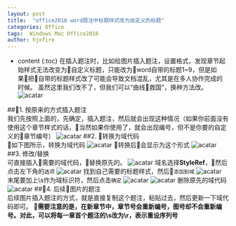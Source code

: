 ```yaml
---
layout: post
title:  "office2016 word题注中标题样式改为自定义的标题"
categories: Office
tags:  Windows Mac Office2016
author: hjxfire
---
```


* content
{:toc}
在插入题注时，比如给图片插入题注，设置格式，发现章节起始样式无法改变为自定义标题，只能改为word自带的标题1~9，但是如果把自带的标题样式改了可能会导致文档混乱，尤其是在多人协作完成的时候。
虽然这里我们改不了，但我们可以“曲线救国”，换种方法改。
![acatar](/pic/2018080201/1.png)





##1. 按原来的方式插入题注  
我们先按照上面的，先确定，插入题注，然后就会出现这种情况（如果你前面没有使用这个章节样式的话，当然如果你使用了，就会出现编号，但不是你要的自定义的章节编号）
![acatar](/pic/2018080201/2.png)
##2. 转换为域代码  
如下图所示，转换为域代码
![acatar](/pic/2018080201/3.png)
转换后会显示为这个形式
![acatar](/pic/2018080201/4.png)
##3. 修改/替换  
可直接插入需要的域代码，替换原先的。
![acatar](/pic/2018080201/5.png)
域名选择**StyleRef**，然后点击左下角的`选项`
![acatar](/pic/2018080201/6.png)
找到自己需要的标题样式，然后`添加到域`
![acatar](/pic/2018080201/7.jpg)
末尾要加上\s作为域标识符，然后点击`确定`
![acatar](/pic/2018080201/8.jpg)
![acatar](/pic/2018080201/9.png)
删除原先的域代码
![acatar](/pic/2018080201/10.png)
##4. 后续图片的题注  
后续图片插入题注的方式，就是直接复制这个题注，粘贴过去，然后更新一下域代码即可。
**需要注意的是，在新章节中，章节号会重新编号，图号却不会重新编号。对此，可以将每一章首个题注的\s改为\r，表示重设序列号**

